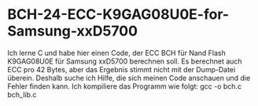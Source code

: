 # BCH-24-ECC-K9GAG08U0E-for-Samsung-xxD5700
Ich lerne C und habe hier einen Code, der ECC BCH für Nand Flash K9GAG08U0E für Samsung xxD5700 berechnen soll. Es berechnet auch ECC pro 42 Bytes, aber das Ergebnis stimmt nicht mit der Dump-Datei überein. Deshalb suche ich Hilfe, die sich meinen Code anschauen und die Fehler finden kann.
Ich kompiliere das Programm wie folgt: gcc -o bch.c bch_lib.c
